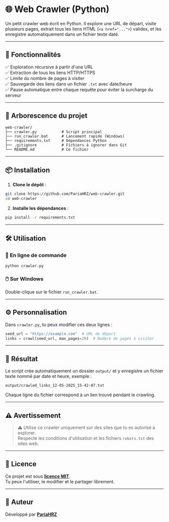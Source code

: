 # 🌐 Web Crawler (Python)

Un petit crawler web écrit en Python. Il explore une URL de départ, visite plusieurs pages, extrait tous les liens HTML (`<a href="...">`) valides, et les enregistre automatiquement dans un fichier texte daté.

---

## 🚀 Fonctionnalités

✅ Exploration récursive à partir d'une URL  
✅ Extraction de tous les liens HTTP/HTTPS  
✅ Limite du nombre de pages à visiter  
✅ Sauvegarde des liens dans un fichier `.txt` avec date/heure  
✅ Pause automatique entre chaque requête pour éviter la surcharge du serveur  

---

## 📁 Arborescence du projet

```
web-crawler/
├── crawler.py           # Script principal
├── run_crawler.bat      # Lancement rapide (Windows)
├── requirements.txt     # Dépendances Python
├── .gitignore           # Fichiers à ignorer dans Git
└── README.md            # Ce fichier
```

---

## 📦 Installation

1. **Clone le dépôt** :

```bash
git clone https://github.com/PariaHRZ/web-crawler.git
cd web-crawler
```

2. **Installe les dépendances** :

```bash
pip install -r requirements.txt
```

---

## 🛠️ Utilisation

### 🐍 En ligne de commande

```bash
python crawler.py
```

### 🖱️ Sur Windows

Double-clique sur le fichier `run_crawler.bat`.

---

## ⚙️ Personnalisation

Dans `crawler.py`, tu peux modifier ces deux lignes :

```python
seed_url = "https://example.com"  # URL de départ
links = crawl(seed_url, max_pages=20)  # Nombre de pages à visiter
```

---

## 📁 Résultat

Le script crée automatiquement un dossier `output/` et y enregistre un fichier texte nommé par date et heure, exemple :

```
output/crawled_links_12-05-2025_15-42-07.txt
```

Chaque ligne du fichier correspond à un lien trouvé pendant le crawling.

---

## ⚠️ Avertissement

> ⚠️ Utilise ce crawler uniquement sur des sites que tu es autorisé à explorer.  
> Respecte les conditions d'utilisation et les fichiers `robots.txt` des sites web.

---

## 📜 Licence

Ce projet est sous **[licence MIT](https://github.com/PariaHRZ/web-crawler/blob/main/LICENSE)**.  
Tu peux l'utiliser, le modifier et le partager librement.

---

## 👤 Auteur

Développé par **[PariaHRZ](https://github.com/PariaHRZ)**  
